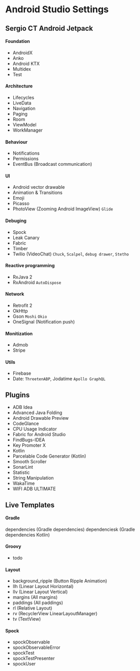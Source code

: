 # Android Studio Settings

## Sergio CT Android Jetpack

#### Foundation
- AndroidX
- Anko
- Android KTX
- Multidex
- Test

#### Architecture
- Lifecycles
- LiveData
- Navigation
- Paging
- Room
- ViewModel
- WorkManager

#### Behaviour
- Notifications
- Permissions
- EventBus (Broadcast communication)

#### UI
- Android vector drawable
- Animation & Transitions
- Emoji
- Picasso
- PhotoView (Zooming Android ImageView)
`Glide`

#### Debuging
- Spock
- Leak Canary
- Fabric
- Timber
- Twilio (VideoChat)
`Chuck`, `Scalpel`, `debug drawer`, `Stetho`
  
#### Reactive programming
- RxJava 2
- RxAndroid
`AutoDispose`

#### Network
- Retrofit 2
- OkHttp
- Gson
`Moshi`
`Okio`
- OneSignal (Notification push)

#### Monitization
- Admob
- Stripe

#### Utils
- Firebase
- Date: `ThreetenABP`, Jodatime
`Apollo GraphQL`

## Plugins
- ADB Idea
- Advanced Java Folding
- Android Drawable Preview
- CodeGlance
- CPU Usage Indicator
- Fabric for Android Studio
- FindBugs-IDEA
- Key Promoter X
- Kotlin
- Parcelable Code Generator (Kotlin)
- Smooth Scroller
- SonarLint
- Statistic
- String Manipulation
- WakaTime
- WIFI ADB ULTIMATE

## Live Templates

#### Gradle
dependencies (Gradle dependencies)
dependenciesk (Gradle dependencies Kotlin)

#### Groovy
- todo

#### Layout
- background_ripple (Button Ripple Animation)
- llh (Linear Layout Horizontal)
- llv (Linear Layout Vertical)
- margins (All margins)
- paddings (All paddings)
- rl (Relative Layout)
- rv (RecyclerView LinearLayoutManager)
- tv (TextView)

#### Spock
- spockObservable
- spockObservableError
- spockTest
- spockTestPresenter
- spockUser



